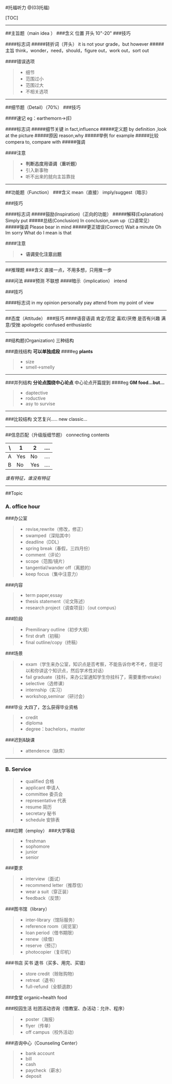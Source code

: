 #托福听力
@(03托福)

[TOC]

------
##主旨题（main idea ）
###含义
位置 开头 10"-20"
###技巧

####标志词
#####转折词（开头）
it is not your grade，but however
#####主旨
think，wonder，need，should，figure out，work out，sort out

####错误选项
> * 细节
> * 范围过小
> * 范围过大
> * 不相关选项

------
##细节题（Detail）（70%）
###技巧

####速记
eg：earthemorn->(E)

####标志词
#####细节关键
in fact,influence
#####定义题
by definition ,look at the picture
#####原因
reason,why
#####举例
for example
#####比较
compera to, compare with
#####强调

####注意
> * **判断态度用语调（重听题）**
> * 引入新事物
> * 听不出来的就向主旨靠拢

------
##功能题（Function）
###含义
mean（直接）
imply/suggest（暗示）

###技巧

####标志词
#####鼓励(Inspiration)（正向的功能）
#####解释(Explanation)
Simply put
#####总结(Conclusion)
In conclusion,sum up（口语常见）
#####强调
Please bear in mind
#####更正错误(Correct)
Wait a minute
Oh Im sorry
What do I mean is that

####注意
> * **语调变化注意出题**

------
##推理题
###含义
直接一点，不用多想，只用推一步

###问法
####预测
不联想
####暗示（implication）
intend

###技巧

####标志词
in my opinion
personally
pay attend
from my point of view

------
##态度（Attitude）
###技巧
####语音语调
肯定/否定
喜欢/厌倦
是否有兴趣
满意/受挫
apologetic
confused
enthusiastic

------
##结构题(Organization)
三种结构

###直线结构
**可以单独成段**
####eg
**plants**
> * size
> * smell->smelly

------
###并列结构
**分论点围绕中心论点**
中心论点开篇提到
####eg
**GM food...but...**
> * daptective
> * roductive
> * asy to survise

------
###比较结构
文艺复兴.....
new classic...

------
##信息匹配（升级版细节题）
connecting contents


\     | 1         | 2      | ....
----- | --------  | ------ | -----
A     |  Yes      |  No    | ....
B     |  No       |  Yes   | ....

*谁有特征，谁没有特征*

------
##Topic
### **A. office hour**

###办公室
> * revise,rewrite（修改，修正）
> * swamped（深陷其中）
> * deadline（DDL）
> * spring break（春假，三四月份）
> * comment（评论）
> * scope（范围/镜片）
> * tangential/wander off（离题的）
> * keep focus（集中注意力）

###内容
> * term paper,essay
> * thesis statement（论文陈述）
> * research project（调查项目）（out compus）

###阶段
> * Premilinary outline（初步大纲）
> * first draft（初稿）
> * final outline/copy（终稿）

###场景
> * exam（学生来办公室，知识点是否考察，不能告诉你考不考，但是可以和你讲这个知识点，然后学术性对话）
> * fail graduate（挂科，来办公室通知学生你挂科了，需要重修retake）
> * selective（选修课）
> * internship（实习）
> * workshop,seminar（研讨会）

###毕业
大四了，怎么获得毕业资格
> * credit
> * diploma
> * degree：bachelors，master

###迟到&缺课
> * attendence（缺席）

***

### **B. Service**
> * qualified 合格
> * applicant 申请人
> * committee 委员会
> * representative 代表
> * resume 简历
> * secretary 秘书
> * schedule 安排表

###应聘（employ）
###大学等级
> * freshman
> * sophomore
> * junior
> * senior

###要求
> * interview（面试）
> * recommend letter（推荐信）
> * wear a suit（穿正装）
> * feedback（反馈）

###图书馆（library）
> * inter-library（馆际服务）
> * reference room（阅览室）
> * loan period（借书期限）
> * renew（续借）
> * reserve（预订）
> * photocopier（复印机）

###书店
买书
退书（买多、用完、买错）

> * store credit（赊账购物）
> * retreat（退书）
> * full-refund（全额退款）

###食堂
organic=health food

###校园生活
社团活动咨询（借教室、办活动：允许、程序）

> * poster（海报）
> * flyer（传单）
> * off campus（校外活动）

###咨询中心（Counseling Center）
> * bank account
> * bill
> * cash
> * paycheck（薪水）
> * deposit




